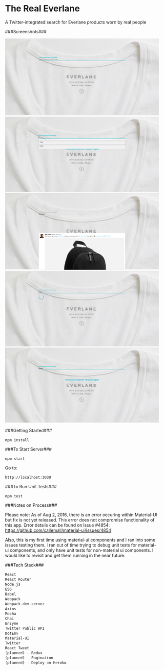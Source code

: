 # The Real Everlane
A Twitter-integrated search for Everlane products worn by real people

###Screenshots###

<span width="30px" height="30px"><img src="./src/images/Screenshot1.png"></span>
<span width="30px" height="30px"><img src="./src/images/Screenshot2.png"></span>
<span width="30px" height="30px"><img src="./src/images/Screenshot3.png"></span>
<span width="30px" height="30px"><img src="./src/images/Screenshot4.png"></span>
<span width="30px" height="30px"><img src="./src/images/Screenshot5.png"></span>


###Getting Started###

	npm install

###To Start Server###

    npm start

Go to:

    http://localhost:3000

###To Run Unit Tests###

    npm test

###Notes on Process###

Please note: As of Aug 2, 2016, there is an error occuring within Material-UI but fix is not yet released. This error does not compromise functionality of this app. Error details can be found on Issue #4854: https://github.com/callemall/material-ui/issues/4854

Also, this is my first time using material-ui components and I ran into some issues testing them. I ran out of time trying to debug unit tests for material-ui components, and only have unit tests for non-material ui components. I would like to revisit and get them running in the near future. 

###Tech Stack###

    React
    React Router
    Node.js
    ES6
    Babel
    Webpack
    Webpack-dev-server
    Axios
    Mocha
    Chai
    Enzyme
    Twitter Public API
    DotEnv
    Material-UI
    Twitter
    React Tweet
    (planned) - Redux
    (planned) - Pagination
    (planned) - Deploy on Heroku
